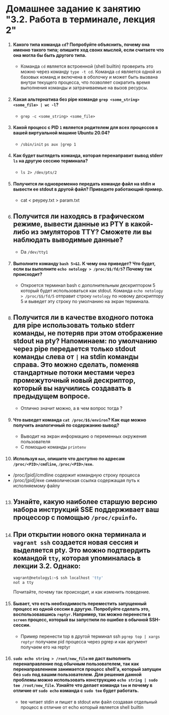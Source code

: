 # Домашнее задание к занятию "3.2. Работа в терминале, лекция 2"

1. #### Какого типа команда `cd`? Попробуйте объяснить, почему она именно такого типа; опишите ход своих мыслей, если считаете что она могла бы быть другого типа.
   * Команда `cd` является встроенной (shell builtin) проверить это можно через команду `type -t cd`. Команда `cd` является одной из базовых команд и включена в оболочку и может быть вызвана внутри текущего процесса, что позволяет сократить время выполнения команды и затрачиваемые на вызов ресурсы.
2. #### Какая альтернатива без pipe команде `grep <some_string> <some_file> | wc -l`?
   * `grep -c <some_string> <some_file>` 
3. #### Какой процесс с PID `1` является родителем для всех процессов в вашей виртуальной машине Ubuntu 20.04?
   * `/sbin/init` `ps aux |grep 1`
4. #### Как будет выглядеть команда, которая перенаправит вывод stderr `ls` на другую сессию терминала?
   * `ls 2> /dev/pts/2`
5. #### Получится ли одновременно передать команде файл на stdin и вывести ее stdout в другой файл? Приведите работающий пример.
   * cat < peypey.txt > param.txt
6. ## Получится ли находясь в графическом режиме, вывести данные из PTY в какой-либо из эмуляторов TTY? Сможете ли вы наблюдать выводимые данные?
   * Da `/dev/tty1`
7. #### Выполните команду `bash 5>&1`. К чему она приведет? Что будет, если вы выполните `echo netology > /proc/$$/fd/5`? Почему так происходит?
   * Откроется терминал bash c дополнительным дескриптором 5 который будет использоваться как stdout. Команда `echo netology > /proc/$$/fd/5` отправит строку `netology` по новому дескриптору 5 и выведет эту строку по умолчанию на экран терминала. 
8. ## Получится ли в качестве входного потока для pipe использовать только stderr команды, не потеряв при этом отображение stdout на pty? Напоминаем: по умолчанию через pipe передается только stdout команды слева от `|` на stdin команды справа. Это можно сделать, поменяв стандартные потоки местами через промежуточный новый дескриптор, который вы научились создавать в предыдущем вопросе.
   * Отлично значит можно, а в чем вопрос тогда ?
9. #### Что выведет команда `cat /proc/$$/environ`? Как еще можно получить аналогичный по содержанию вывод?
   * Выводит на экран информацию о переменных окружения пользователя
   * С помощью команды `printenv`
10. #### Используя `man`, опишите что доступно по адресам `/proc/<PID>/cmdline`, `/proc/<PID>/exe`.
 * /proc/[pid]/cmdline содержит командную строку процесса
 * /proc/[pid]/exe символическая ссылка содержащая путь к исполняемому файлу
13. ## Узнайте, какую наиболее старшую версию набора инструкций SSE поддерживает ваш процессор с помощью `/proc/cpuinfo`.
14. ## При открытии нового окна терминала и `vagrant ssh` создается новая сессия и выделяется pty. Это можно подтвердить командой `tty`, которая упоминалась в лекции 3.2. Однако:

     ```bash
     vagrant@netology1:~$ ssh localhost 'tty'
     not a tty
     ```

     Почитайте, почему так происходит, и как изменить поведение.
15. #### Бывает, что есть необходимость переместить запущенный процесс из одной сессии в другую. Попробуйте сделать это, воспользовавшись `reptyr`. Например, так можно перенести в `screen` процесс, который вы запустили по ошибке в обычной SSH-сессии.
    * Пример перенести top в другой терминал ssh `pgrep top | xargs reptyr` получаем pid процесса через pgrep и как аргумент получаем его на reptyr
16. #### `sudo echo string > /root/new_file` не даст выполнить перенаправление под обычным пользователем, так как перенаправлением занимается процесс shell'а, который запущен без `sudo` под вашим пользователем. Для решения данной проблемы можно использовать конструкцию `echo string | sudo tee /root/new_file`. Узнайте что делает команда `tee` и почему в отличие от `sudo echo` команда с `sudo tee` будет работать.
    * tee читает stdin и пишет в stdout или файл создавая отдельный процесс в отличие от echo который является shell builtin